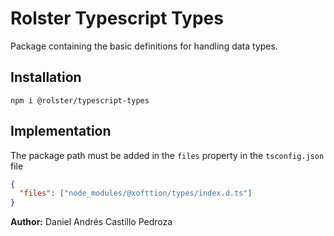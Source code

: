 # Rolster Typescript Types

Package containing the basic definitions for handling data types.

## Installation

`npm i @rolster/typescript-types`

## Implementation

The package path must be added in the `files` property in the `tsconfig.json` file

```json
{
  "files": ["node_modules/@xofttion/types/index.d.ts"]
}
```

<p>
  <b>Author:</b> Daniel Andrés Castillo Pedroza
</p>
